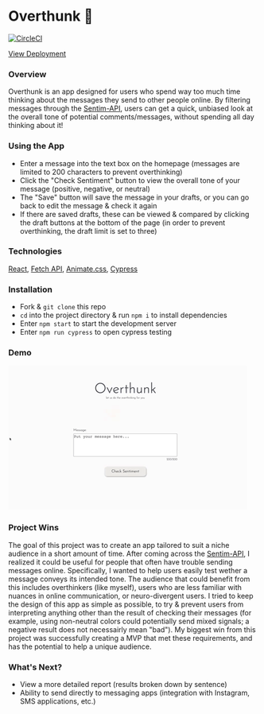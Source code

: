 # Overthunk 🧐 

[![CircleCI](https://circleci.com/gh/mistercanderson/overthunk/tree/main.svg?style=shield)](https://circleci.com/gh/mistercanderson/overthunk/tree/circleci-editor%2Fmain)

[View Deployment](https://handy-breath.surge.sh/)

### Overview

Overthunk is an app designed for users who spend way too much time thinking about the messages they send to other people online. By filtering messages through the [Sentim-API](https://sentim-api.herokuapp.com/), users can get a quick, unbiased look at the overall tone of potential comments/messages, without spending all day thinking about it!

### Using the App

- Enter a message into the text box on the homepage (messages are limited to 200 characters to prevent overthinking)
- Click the "Check Sentiment" button to view the overall tone of your message (positive, negative, or neutral)
- The "Save" button will save the message in your drafts, or you can go back to edit the message & check it again
- If there are saved drafts, these can be viewed & compared by clicking the draft buttons at the bottom of the page (in order to prevent overthinking, the draft limit is set to three)

### Technologies

[React](https://reactjs.org/), [Fetch API](https://developer.mozilla.org/en-US/docs/Web/API/Fetch_API), [Animate.css](https://animate.style/), [Cypress](https://docs.cypress.io/guides/overview/why-cypress)

### Installation

- Fork & `git clone` this repo
- `cd` into the project directory & run `npm i` to install dependencies
- Enter `npm start` to start the development server
- Enter `npm run cypress` to open cypress testing

### Demo

![Overthunk Demo](./overthunk_demo.gif)

### Project Wins

The goal of this project was to create an app tailored to suit a niche audience in a short amount of time. After coming across the [Sentim-API](https://sentim-api.herokuapp.com/), I realized it could be useful for people that often have trouble sending messages online. Specifically, I wanted to help users easily test wether a message conveys its intended tone. The audience that could benefit from this includes overthinkers (like myself), users who are less familiar with nuances in online communication, or neuro-divergent users. I tried to keep the design of this app as simple as possible, to try & prevent users from interpreting anything other than the result of checking their messages (for example, using non-neutral colors could potentially send mixed signals; a negative result does not necessairly mean "bad"). My biggest win from this project was successfully creating a MVP that met these requirements, and has the potential to help a unique audience.

### What's Next?

- View a more detailed report (results broken down by sentence)
- Ability to send directly to messaging apps (integration with Instagram, SMS applications, etc.)


